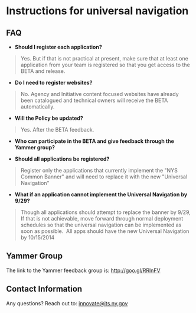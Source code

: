 # Instructions for universal navigation

## FAQ
- **Should I register each application?** <br>
> Yes.  But if that is not practical at present, make sure that at least one application from your team is registered so that you get access to the BETA and release.

- **Do I need to register websites?**<br>
> No. Agency and Initiative content focused websites have already been catalogued and technical owners will receive the BETA automatically.

- **Will the Policy be updated?**<br>
> Yes. After the BETA feedback.

- **Who can participate in the BETA and give feedback through the Yammer group?**<br>

- **Should all applications be registered?**<br>
> Register only the applications that currently implement the "NYS Common Banner" and will need to replace it with the new "Universal Navigation"

- **What if an application cannot implement the Universal Navigation by 9/29?**<br>
> Though all applications should attempt to replace the banner by 9/29, If that is not achievable, move forward through normal deployment schedules so that the universal navigation can be implemented as soon as possible.  All apps should have the new Universal Navigation by 10/15/2014

## Yammer Group
The link to the Yammer feedback group is: http://goo.gl/RRlnFV

## Contact Information
Any questions?  Reach out to: innovate@its.ny.gov
